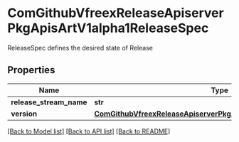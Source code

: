 # ComGithubVfreexReleaseApiserverPkgApisArtV1alpha1ReleaseSpec

ReleaseSpec defines the desired state of Release
## Properties
Name | Type | Description | Notes
------------ | ------------- | ------------- | -------------
**release_stream_name** | **str** |  | 
**version** | [**ComGithubVfreexReleaseApiserverPkgApisArtV1alpha1ReleaseVersion**](ComGithubVfreexReleaseApiserverPkgApisArtV1alpha1ReleaseVersion.md) |  | 

[[Back to Model list]](../README.md#documentation-for-models) [[Back to API list]](../README.md#documentation-for-api-endpoints) [[Back to README]](../README.md)



